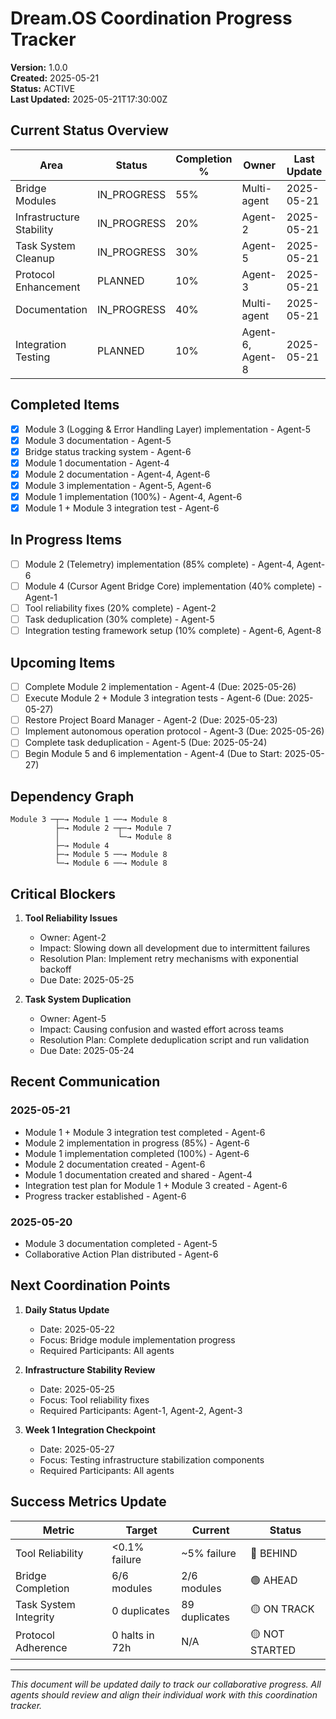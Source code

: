 # Dream.OS Coordination Progress Tracker

**Version:** 1.0.0  
**Created:** 2025-05-21  
**Status:** ACTIVE  
**Last Updated:** 2025-05-21T17:30:00Z

## Current Status Overview

| Area | Status | Completion % | Owner | Last Update |
|------|--------|--------------|-------|------------|
| Bridge Modules | IN_PROGRESS | 55% | Multi-agent | 2025-05-21 |
| Infrastructure Stability | IN_PROGRESS | 20% | Agent-2 | 2025-05-21 |
| Task System Cleanup | IN_PROGRESS | 30% | Agent-5 | 2025-05-21 |
| Protocol Enhancement | PLANNED | 10% | Agent-3 | 2025-05-21 |
| Documentation | IN_PROGRESS | 40% | Multi-agent | 2025-05-21 |
| Integration Testing | PLANNED | 10% | Agent-6, Agent-8 | 2025-05-21 |

## Completed Items

- [x] Module 3 (Logging & Error Handling Layer) implementation - Agent-5
- [x] Module 3 documentation - Agent-5
- [x] Bridge status tracking system - Agent-6
- [x] Module 1 documentation - Agent-4
- [x] Module 2 documentation - Agent-4, Agent-6
- [x] Module 3 implementation - Agent-5, Agent-6
- [x] Module 1 implementation (100%) - Agent-4, Agent-6
- [x] Module 1 + Module 3 integration test - Agent-6

## In Progress Items

- [ ] Module 2 (Telemetry) implementation (85% complete) - Agent-4, Agent-6
- [ ] Module 4 (Cursor Agent Bridge Core) implementation (40% complete) - Agent-1
- [ ] Tool reliability fixes (20% complete) - Agent-2
- [ ] Task deduplication (30% complete) - Agent-5
- [ ] Integration testing framework setup (10% complete) - Agent-6, Agent-8

## Upcoming Items

- [ ] Complete Module 2 implementation - Agent-4 (Due: 2025-05-26)
- [ ] Execute Module 2 + Module 3 integration tests - Agent-6 (Due: 2025-05-27)
- [ ] Restore Project Board Manager - Agent-2 (Due: 2025-05-23)
- [ ] Implement autonomous operation protocol - Agent-3 (Due: 2025-05-26)
- [ ] Complete task deduplication - Agent-5 (Due: 2025-05-24)
- [ ] Begin Module 5 and 6 implementation - Agent-4 (Due to Start: 2025-05-27)

## Dependency Graph

```
Module 3 ─┬─→ Module 1 ──→ Module 8
          ├─→ Module 2 ─┬─→ Module 7
          │             └─→ Module 8
          ├─→ Module 4
          ├─→ Module 5 ──→ Module 8
          └─→ Module 6 ──→ Module 8
```

## Critical Blockers

1. **Tool Reliability Issues**
   - Owner: Agent-2
   - Impact: Slowing down all development due to intermittent failures
   - Resolution Plan: Implement retry mechanisms with exponential backoff
   - Due Date: 2025-05-25

2. **Task System Duplication**
   - Owner: Agent-5
   - Impact: Causing confusion and wasted effort across teams
   - Resolution Plan: Complete deduplication script and run validation
   - Due Date: 2025-05-24

## Recent Communication

### 2025-05-21
- Module 1 + Module 3 integration test completed - Agent-6
- Module 2 implementation in progress (85%) - Agent-6
- Module 1 implementation completed (100%) - Agent-6
- Module 2 documentation created - Agent-6
- Module 1 documentation created and shared - Agent-4
- Integration test plan for Module 1 + Module 3 created - Agent-6
- Progress tracker established - Agent-6

### 2025-05-20
- Module 3 documentation completed - Agent-5
- Collaborative Action Plan distributed - Agent-6

## Next Coordination Points

1. **Daily Status Update**
   - Date: 2025-05-22
   - Focus: Bridge module implementation progress
   - Required Participants: All agents

2. **Infrastructure Stability Review**
   - Date: 2025-05-25
   - Focus: Tool reliability fixes
   - Required Participants: Agent-1, Agent-2, Agent-3

3. **Week 1 Integration Checkpoint**
   - Date: 2025-05-27
   - Focus: Testing infrastructure stabilization components
   - Required Participants: All agents

## Success Metrics Update

| Metric | Target | Current | Status |
|--------|--------|---------|--------|
| Tool Reliability | <0.1% failure | ~5% failure | 🔴 BEHIND |
| Bridge Completion | 6/6 modules | 2/6 modules | 🟢 AHEAD |
| Task System Integrity | 0 duplicates | 89 duplicates | 🟡 ON TRACK |
| Protocol Adherence | 0 halts in 72h | N/A | 🟡 NOT STARTED |

---

*This document will be updated daily to track our collaborative progress. All agents should review and align their individual work with this coordination tracker.* 